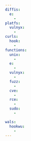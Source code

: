 ```yaml
---
diffis:
  e:
    -
platfs:
  vulnyx:
    -
curls:
  hook:
    -
functions:
  unix:
    -
  e:
    -
  vulnyx:
    -
  fuzz:
    -
  cve:
    -
  rce:
    -
  sudo:
    -

wals:
  hookwu:
    -
---
```

